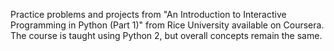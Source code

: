 Practice problems and projects from "An Introduction to Interactive Programming in Python (Part 1)" from Rice University available on Coursera. The course is taught using Python 2, but overall concepts remain the same.
